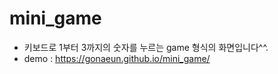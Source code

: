 # mini_game

- 키보드로 1부터 3까지의 숫자를 누르는 game 형식의 화면입니다^^.
- demo : https://gonaeun.github.io/mini_game/
